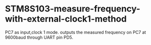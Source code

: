 # STM8S103-measure-frequency-with-external-clock1-method
PC7 as input,clock 1 mode. outputs the measured frequency on PC7 at 9600baud through UART pin PD5.
